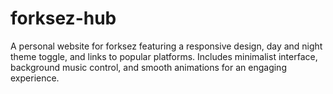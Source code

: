 # forksez-hub
A personal website for forksez featuring a responsive design, day and night theme toggle, and links to popular platforms. Includes minimalist interface, background music control, and smooth animations for an engaging experience.
